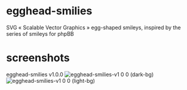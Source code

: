 # egghead-smilies
SVG « Scalable Vector Graphics » egg-shaped smileys, inspired by the series of smileys for phpBB

# screenshots
egghead-smilies v1.0.0
![egghead-smilies-v1 0 0 (dark-bg)](https://github.com/Mazeltof/egghead-smilies/assets/16059355/b0f57f24-9859-424c-9175-1cbf3cf24338)
![egghead-smilies-v1 0 0 (light-bg)](https://github.com/Mazeltof/egghead-smilies/assets/16059355/ce93dd4a-737f-4ec5-95fd-a63fa855dbf8)

